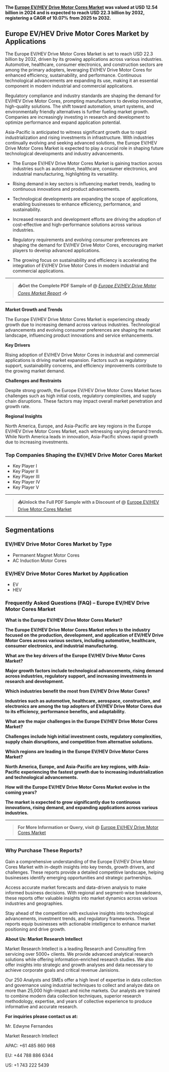 <p><strong>The <a href="https://www.marketresearchintellect.com/download-sample/?rid=911568&amp;utm_source=Pulse-April-Europe&amp;utm_medium=852">Europe EV/HEV Drive Motor Cores Market</a> was valued at USD 12.54 billion in 2024 and is expected to reach USD 22.3 billion by 2032, registering a CAGR of 10.07% from 2025 to 2032.</strong></p><h2>Europe EV/HEV Drive Motor Cores Market by Applications&nbsp;</h2><p><p>The Europe EV/HEV Drive Motor Cores Market is set to reach USD 22.3 billion by 2032, driven by its growing applications across various industries. Automotive, healthcare, consumer electronics, and construction sectors are among the primary adopters, leveraging EV/HEV Drive Motor Cores for enhanced efficiency, sustainability, and performance. Continuous technological advancements are expanding its use, making it an essential component in modern industrial and commercial applications.</p><p>Regulatory compliance and industry standards are shaping the demand for EV/HEV Drive Motor Cores, prompting manufacturers to develop innovative, high-quality solutions. The shift toward automation, smart systems, and environmentally friendly alternatives is further fueling market growth. Companies are increasingly investing in research and development to optimize performance and expand application potential.</p><p>Asia-Pacific is anticipated to witness significant growth due to rapid industrialization and rising investments in infrastructure. With industries continually evolving and seeking advanced solutions, the Europe EV/HEV Drive Motor Cores Market is expected to play a crucial role in shaping future technological developments and industry advancements.</p></p><ul><li><p>The Europe EV/HEV Drive Motor Cores Market is gaining traction across industries such as automotive, healthcare, consumer electronics, and industrial manufacturing, highlighting its versatility.</p></li><li><p>Rising demand in key sectors is influencing market trends, leading to continuous innovations and product advancements.</p></li><li><p>Technological developments are expanding the scope of applications, enabling businesses to enhance efficiency, performance, and sustainability.</p></li><li><p>Increased research and development efforts are driving the adoption of cost-effective and high-performance solutions across various industries.</p></li><li><p>Regulatory requirements and evolving consumer preferences are shaping the demand for EV/HEV Drive Motor Cores, encouraging market players to develop advanced applications.</p></li><li><p>The growing focus on sustainability and efficiency is accelerating the integration of EV/HEV Drive Motor Cores in modern industrial and commercial applications.</p></li></ul><hr /><blockquote><p><strong><span class="font-[700]">📥Get the Complete PDF Sample of @ </span></strong><em><span class="font-[700]"><a href="https://www.marketresearchintellect.com/download-sample/?rid=911568&amp;utm_source=Pulse-April-Europe&amp;utm_medium=852" target="_blank" data-tracking-control-name="article-ssr-frontend-pulse_little-text-block" data-tracking-will-navigate="" data-test-link="">Europe EV/HEV Drive Motor Cores Market Report</a>&nbsp;📥</span></em></p></blockquote><hr /><p class="" data-start="77" data-end="360"><strong data-start="77" data-end="105">Market Growth and Trends</strong></p><p class="" data-start="77" data-end="360">The Europe EV/HEV Drive Motor Cores Market is experiencing steady growth due to increasing demand across various industries. Technological advancements and evolving consumer preferences are shaping the market landscape, influencing product innovations and service enhancements.</p><p class="" data-start="362" data-end="606"><strong data-start="362" data-end="377">Key Drivers</strong></p><p class="" data-start="362" data-end="606">Rising adoption of EV/HEV Drive Motor Cores in industrial and commercial applications is driving market expansion. Factors such as regulatory support, sustainability concerns, and efficiency improvements contribute to the growing market demand.</p><p class="" data-start="608" data-end="849"><strong data-start="608" data-end="637">Challenges and Restraints</strong></p><p class="" data-start="608" data-end="849">Despite strong growth, the Europe EV/HEV Drive Motor Cores Market faces challenges such as high initial costs, regulatory complexities, and supply chain disruptions. These factors may impact overall market penetration and growth rate.</p><p class="" data-start="851" data-end="1095"><strong data-start="851" data-end="872">Regional Insights</strong></p><p class="" data-start="851" data-end="1095">North America, Europe, and Asia-Pacific are key regions in the Europe EV/HEV Drive Motor Cores Market, each witnessing varying demand trends. While North America leads in innovation, Asia-Pacific shows rapid growth due to increasing investments.</p><p><h3>Top Companies Shaping the EV/HEV Drive Motor Cores Market </h3><ul><li>Key Player I</li><li>Key Player II</li><li>Key Player III</li><li>Key Player IV</li><li>Key Player V</li></ul></p><hr /><blockquote><p><strong>📥Unlock the Full PDF Sample with a Discount of @</strong> <a href="https://www.marketresearchintellect.com/ask-for-discount/?rid=911568&amp;utm_source=Pulse-April-Europe&amp;utm_medium=852">Europe EV/HEV Drive Motor Cores Market</a></p></blockquote><hr /><p><h2>Segmentations</h2><h3>EV/HEV Drive Motor Cores Market by Type</h3><ul><li>Permanent Magnet Motor Cores</li><li> AC Induction Motor Cores</li></ul><h3>EV/HEV Drive Motor Cores Market by Application</h3><ul><li>EV</li><li> HEV</li></ul></p><h3><strong>Frequently Asked Questions (FAQ) &ndash; Europe EV/HEV Drive Motor Cores Market</strong></h3><p><strong>What is the Europe EV/HEV Drive Motor Cores Market?</strong></p><p><strong>The Europe EV/HEV Drive Motor Cores Market refers to the industry focused on the production, development, and application of EV/HEV Drive Motor Cores across various sectors, including automotive, healthcare, consumer electronics, and industrial manufacturing.</strong></p><p><strong>What are the key drivers of the Europe EV/HEV Drive Motor Cores Market?</strong></p><p><strong>Major growth factors include technological advancements, rising demand across industries, regulatory support, and increasing investments in research and development.</strong></p><p><strong>Which industries benefit the most from EV/HEV Drive Motor Cores?</strong></p><p><strong>Industries such as automotive, healthcare, aerospace, construction, and electronics are among the top adopters of EV/HEV Drive Motor Cores due to its efficiency, performance benefits, and adaptability.</strong></p><p><strong>What are the major challenges in the Europe EV/HEV Drive Motor Cores Market?</strong></p><p><strong>Challenges include high initial investment costs, regulatory complexities, supply chain disruptions, and competition from alternative solutions.</strong></p><p><strong>Which regions are leading in the Europe EV/HEV Drive Motor Cores Market?</strong></p><p><strong>North America, Europe, and Asia-Pacific are key regions, with Asia-Pacific experiencing the fastest growth due to increasing industrialization and technological advancements.</strong></p><p><strong>How will the Europe EV/HEV Drive Motor Cores Market evolve in the coming years?</strong></p><p><strong>The market is expected to grow significantly due to continuous innovations, rising demand, and expanding applications across various industries.</strong></p><hr /><blockquote><p><span class="font-[700]"><strong>For More Information or Query, visit&nbsp;@</strong>&nbsp;</span><span class="font-[700]"><a href="https://www.marketresearchintellect.com/product/global-ev-hev-drive-motor-cores-market/?utm_source=Linkedin&utm_medium=852" target="_blank" data-tracking-control-name="article-ssr-frontend-pulse_little-text-block" data-tracking-will-navigate="" data-test-link="">Europe EV/HEV Drive Motor Cores Market</a></span></p></blockquote><hr /><h3><strong data-start="0" data-end="31">Why Purchase These Reports?</strong></h3><p class="" data-start="35" data-end="297">Gain a comprehensive understanding of the Europe EV/HEV Drive Motor Cores Market with in-depth insights into key trends, growth drivers, and challenges. These reports provide a detailed competitive landscape, helping businesses identify emerging opportunities and strategic partnerships.</p><p class="" data-start="299" data-end="540">Access accurate market forecasts and data-driven analysis to make informed business decisions. With regional and segment-wise breakdowns, these reports offer valuable insights into market dynamics across various industries and geographies.</p><p class="" data-start="542" data-end="784">Stay ahead of the competition with exclusive insights into technological advancements, investment trends, and regulatory frameworks. These reports equip businesses with actionable intelligence to enhance market positioning and drive growth.</p><p><strong><span class="font-[700]">About Us: Market Research Intellect</span></strong></p><p><span class="">Market Research Intellect is a leading Research and Consulting firm servicing over 5000+ clients. We provide advanced analytical research solutions while offering information-enriched research studies.&nbsp;</span>We also offer insights into strategic and growth analyses and data necessary to achieve corporate goals and critical revenue Janisions.</p><p><span class="">Our 250 Analysts and SMEs offer a high level of expertise in data collection and governance using industrial techniques to collect and analyze data on more than 25,000 high-impact and niche markets. Our analysts are trained to combine modern data collection techniques, superior research methodology, expertise, and years of collective experience to produce informative and accurate research.</span></p><p><strong>For inquiries please contact us at:</strong></p><p>Mr. Edwyne Fernandes</p><p>Market Research Intellect</p><p>APAC: +61 485 860 968</p><p>EU: +44 788 886 6344</p><p>US: +1 743 222 5439</p>